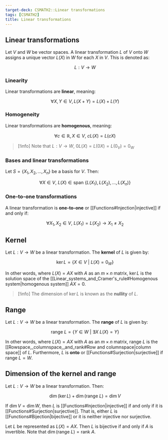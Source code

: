```yaml
---
target-deck: CSMATH2::Linear transformations
tags: [CSMATH2]
title: Linear transformations
---
```


## Linear transformations

Let $V$ and $W$ be vector spaces. A linear transformation $L$ of $V$ onto $W$ assigns a unique vector $L(X)$ in $W$ for each $X$ in $V$. This is denoted as:

$$
L: V \to W
$$
<!--ID: 1722692642114-->

### Linearity

Linear transformations are **linear**, meaning:

$$
\forall X, Y \in V, L(X+Y) = L(X) + L(Y)
$$
<!--ID: 1722692642121-->

### Homogeneity

Linear transformations are **homogenous**, meaning:

$$
\forall c \in \mathbb{R}, X \in V, \ cL(X) = L(cX)
$$

>[!info] Note that $L: V \to W, \ 0L(X) = L(0X) = L(0_V) = 0_W$

<!--ID: 1722692642125-->

### Bases and linear transformations

Let $S = \{X_1, X_2, \dots, X_n\}$ be a basis for $V$. Then:

$$
\forall X \in V, \ L(X) \in \text{span } \{L(X_1), L(X_2), \dots, L(X_n)\}
$$
<!--ID: 1722692642129-->

### One-to-one transformations

A linear transformation is **one-to-one** or [[Functions#Injection|injective]] if and only if:

$$
\forall X_1, X_2 \in V, \ L(X_1) = L(X_2) \to X_1 \neq X_2
$$
<!--ID: 1722692642133-->

## Kernel

Let $L: V \to W$ be a linear transformation. The **kernel** of $L$ is given by:

$$
\ker L = \{X \in V \ | \  L(X) = 0_W\}
$$

In other words, where $L(X) = AX$ with $A$ as an $m \times n$ matrix, $\ker L$ is the solution space of the [[Linear_systems_and_Cramer's_rule#Homogenous system|homogenous system]] $AX = 0$.

>[!info] The dimension of $\ker L$ is known as the **nullity** of $L$.

<!--ID: 1722692642138-->

## Range

Let $L: V \to W$ be a linear transformation. The **range** of $L$ is given by:

$$
\text{range } L = \{Y \in W \ | \ \exists X \ L(X) = Y\}
$$

In other words, where $L(X) = AX$ with $A$ as an $m \times n$ matrix, $\text{range } L$ is the [[Rowspace,_columnspace,_and_rank#Row and columnspace|column space]] of $L$. Furthermore, $L$ is **onto** or [[Functions#Surjection|surjective]] if $\text{range } L = W$.

<!--ID: 1722692642142-->

## Dimension of the kernel and range

Let $L: V \to W$ be a linear transformation. Then:

$$
\dim(\ker L) + \dim(\text{range } L) = \dim V
$$

If $\dim V = \dim W$, then $L$ is [[Functions#Injection|injective]] if and only if it is [[Functions#Surjection|surjective]]. That is, either $L$ is [[Functions#Bijection|bijective]] or it is neither injective nor surjective.

Let $L$ be represented as $L(X) = AX$. Then $L$ is bijective if and only if $A$ is invertible. Note that $\dim(\text{range } L) = \text{rank } A$.

<!--ID: 1722692642147-->
